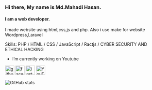 ### Hi there, My name is Md.Mahadi Hasan.
#### I am a web developer.
I made website using html,css,js and php. Also i use make for website Wordpress,Laravel

Skills: PHP / HTML / CSS / JavaScript / Ractjs / CYBER SECURITY AND ETHICAL HACKING

- I’m currently working on Youtube



[<img src='https://cdn.jsdelivr.net/npm/simple-icons@3.0.1/icons/github.svg' alt='github' height='30'>](https://github.com/mahadiweb)  [<img src='https://cdn.jsdelivr.net/npm/simple-icons@3.0.1/icons/facebook.svg' alt='facebook' height='30'>](https://www.facebook.com/mahadiweb24)  [<img src='https://cdn.jsdelivr.net/npm/simple-icons@3.0.1/icons/instagram.svg' alt='instagram' height='30'>](https://www.instagram.com/mahadiweb24/)  [<img src='https://cdn.jsdelivr.net/npm/simple-icons@3.0.1/icons/youtube.svg' alt='YouTube' height='30'>](https://www.youtube.com/c/protutorialsbd)



![GitHub stats](https://github-readme-stats.vercel.app/api?username=mahadiweb&show_icons=true)

